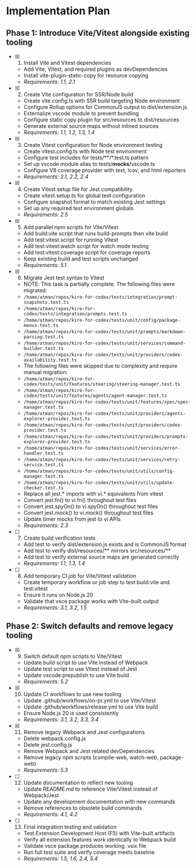 # Implementation Plan

## Phase 1: Introduce Vite/Vitest alongside existing tooling

- [x] 1. Install Vite and Vitest dependencies
  - Add Vite, Vitest, and required plugins as devDependencies
  - Install vite-plugin-static-copy for resource copying
  - _Requirements: 1.1, 2.1_

- [x] 2. Create Vite configuration for SSR/Node build
  - Create vite.config.ts with SSR build targeting Node environment
  - Configure Rollup options for CommonJS output to dist/extension.js
  - Externalize vscode module to prevent bundling
  - Configure static copy plugin for src/resources to dist/resources
  - Generate external source maps without inlined sources
  - _Requirements: 1.1, 1.2, 1.3, 1.4_

- [x] 3. Create Vitest configuration for Node environment testing
  - Create vitest.config.ts with Node test environment
  - Configure test includes for tests/**/*.test.ts pattern
  - Set up vscode module alias to tests/__mocks__/vscode.ts
  - Configure V8 coverage provider with text, lcov, and html reporters
  - _Requirements: 2.1, 2.2, 2.4_

- [x] 4. Create Vitest setup file for Jest compatibility
  - Create vitest.setup.ts for global test configuration
  - Configure snapshot format to match existing Jest settings
  - Set up any required test environment globals
  - _Requirements: 2.5_

- [x] 5. Add parallel npm scripts for Vite/Vitest
  - Add build:vite script that runs build-prompts then vite build
  - Add test:vitest script for running Vitest
  - Add test:vitest:watch script for watch mode testing
  - Add test:vitest:coverage script for coverage reports
  - Keep existing build and test scripts unchanged
  - _Requirements: 5.1_

- [x] 6. Migrate Jest test syntax to Vitest
  - NOTE: This task is partially complete. The following files were migrated:
  - `/home/atman/repos/kiro-for-codex/tests/integration/prompt-snapshots.test.ts`
  - `/home/atman/repos/kiro-for-codex/tests/integration/prompts.test.ts`
  - `/home/atman/repos/kiro-for-codex/tests/unit/config/package-menus.test.ts`
  - `/home/atman/repos/kiro-for-codex/tests/unit/prompts/markdown-parsing.test.ts`
  - `/home/atman/repos/kiro-for-codex/tests/unit/services/command-builder.test.ts`
  - `/home/atman/repos/kiro-for-codex/tests/unit/providers/codex-availability.test.ts`
  - The following files were skipped due to complexity and require manual migration:
  - `/home/atman/repos/kiro-for-codex/tests/unit/features/steering/steering-manager.test.ts`
  - `/home/atman/repos/kiro-for-codex/tests/unit/features/agents/agent-manager.test.ts`
  - `/home/atman/repos/kiro-for-codex/tests/unit/features/spec/spec-manager.test.ts`
  - `/home/atman/repos/kiro-for-codex/tests/unit/providers/agents-explorer-provider.test.ts`
  - `/home/atman/repos/kiro-for-codex/tests/unit/providers/codex-provider.test.ts`
  - `/home/atman/repos/kiro-for-codex/tests/unit/providers/prompts-explorer-provider.test.ts`
  - `/home/atman/repos/kiro-for-codex/tests/unit/services/error-handler.test.ts`
  - `/home/atman/repos/kiro-for-codex/tests/unit/services/retry-service.test.ts`
  - `/home/atman/repos/kiro-for-codex/tests/unit/utils/config-manager.test.ts`
  - `/home/atman/repos/kiro-for-codex/tests/unit/utils/update-checker.test.ts`
  - Replace all jest.* imports with vi.* equivalents from vitest
  - Convert jest.fn() to vi.fn() throughout test files
  - Convert jest.spyOn() to vi.spyOn() throughout test files
  - Convert jest.mock() to vi.mock() throughout test files
  - Update timer mocks from jest to vi APIs
  - _Requirements: 2.3_

- [ ] 7. Create build verification tests
  - Add test to verify dist/extension.js exists and is CommonJS format
  - Add test to verify dist/resources/** mirrors src/resources/**
  - Add test to verify external source maps are generated correctly
  - _Requirements: 1.1, 1.3, 1.4_

- [ ] 8. Add temporary CI job for Vite/Vitest validation
  - Create temporary workflow or job step to test build:vite and test:vitest
  - Ensure it runs on Node.js 20
  - Validate that vsce package works with Vite-built output
  - _Requirements: 3.1, 3.2, 1.5_

## Phase 2: Switch defaults and remove legacy tooling

- [x] 9. Switch default npm scripts to Vite/Vitest
  - Update build script to use Vite instead of Webpack
  - Update test script to use Vitest instead of Jest
  - Update vscode:prepublish to use Vite build
  - _Requirements: 5.2_

- [x] 10. Update CI workflows to use new tooling
  - Update .github/workflows/on-pr.yml to use Vite/Vitest
  - Update .github/workflows/release.yml to use Vite build
  - Ensure Node.js 20 is used consistently
  - _Requirements: 3.1, 3.2, 3.3, 3.4_

- [x] 11. Remove legacy Webpack and Jest configurations
  - Delete webpack.config.js
  - Delete jest.config.js
  - Remove Webpack and Jest related devDependencies
  - Remove legacy npm scripts (compile-web, watch-web, package-web)
  - _Requirements: 5.3_

- [ ] 12. Update documentation to reflect new tooling
  - Update README.md to reference Vite/Vitest instead of Webpack/Jest
  - Update any development documentation with new commands
  - Remove references to obsolete build commands
  - _Requirements: 4.1, 4.2_

- [ ] 13. Final integration testing and validation
  - Test Extension Development Host (F5) with Vite-built artifacts
  - Verify all extension features work identically to Webpack build
  - Validate vsce package produces working .vsix file
  - Run full test suite and verify coverage meets baseline
  - _Requirements: 1.5, 1.6, 2.4, 5.4_